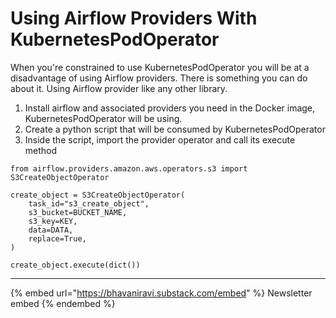 # Using Airflow Providers With KubernetesPodOperator

When you're constrained to use KubernetesPodOperator you will be at a disadvantage of using Airflow providers. There is something you can do about it. Using Airflow provider like any other library.

1. Install airflow and associated providers you need in the Docker image, KubernetesPodOperator will be using.
2. Create a python script that will be consumed by KubernetesPodOperator
3. Inside the script, import the provider operator and call its execute method

```
from airflow.providers.amazon.aws.operators.s3 import S3CreateObjectOperator

create_object = S3CreateObjectOperator(
    task_id="s3_create_object",
    s3_bucket=BUCKET_NAME,
    s3_key=KEY,
    data=DATA,
    replace=True,
)

create_object.execute(dict())
```

***

{% embed url="https://bhavaniravi.substack.com/embed" %}
Newsletter embed
{% endembed %}
